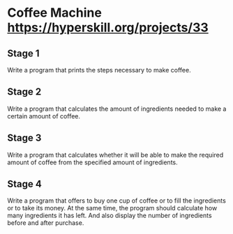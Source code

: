 # Coffee Machine https://hyperskill.org/projects/33

## Stage 1
Write a program that prints the steps necessary to make coffee.

## Stage 2
Write a program that calculates the amount of ingredients needed to make a certain amount of coffee.

## Stage 3
Write a program that calculates whether it will be able to make the required amount of coffee from the specified amount of ingredients.

## Stage 4
Write a program that offers to buy one cup of coffee or to fill the ingredients or to take its money. At the same time, the program should calculate how many ingredients it has left. And also display the number of ingredients before and after purchase.